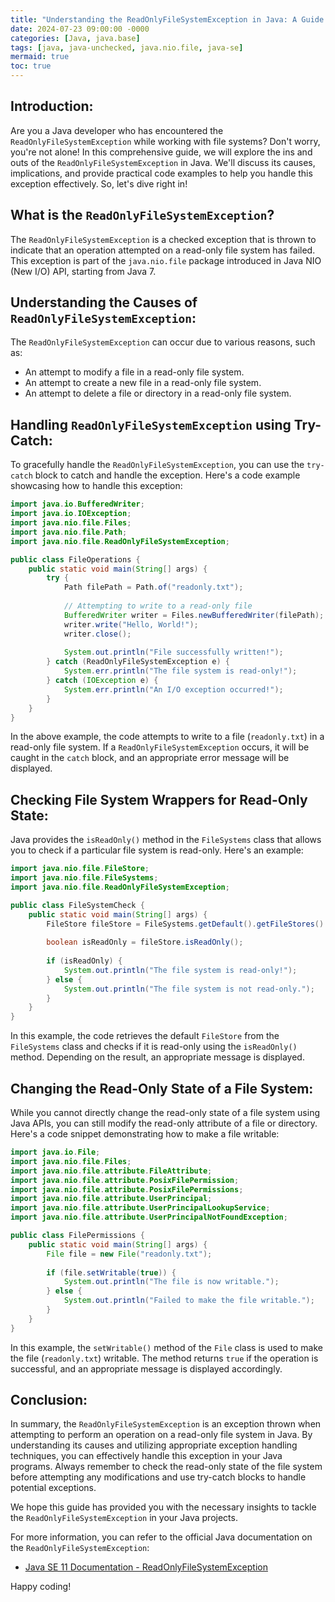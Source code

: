 ```yaml
---
title: "Understanding the ReadOnlyFileSystemException in Java: A Guide for Java Developers"
date: 2024-07-23 09:00:00 -0000
categories: [Java, java.base]
tags: [java, java-unchecked, java.nio.file, java-se]
mermaid: true
toc: true
---
```



## Introduction:
Are you a Java developer who has encountered the `ReadOnlyFileSystemException` while working with file systems? Don't worry, you're not alone! In this comprehensive guide, we will explore the ins and outs of the `ReadOnlyFileSystemException` in Java. We'll discuss its causes, implications, and provide practical code examples to help you handle this exception effectively. So, let's dive right in!

## What is the `ReadOnlyFileSystemException`?
The `ReadOnlyFileSystemException` is a checked exception that is thrown to indicate that an operation attempted on a read-only file system has failed. This exception is part of the `java.nio.file` package introduced in Java NIO (New I/O) API, starting from Java 7.

## Understanding the Causes of `ReadOnlyFileSystemException`:
The `ReadOnlyFileSystemException` can occur due to various reasons, such as:
- An attempt to modify a file in a read-only file system.
- An attempt to create a new file in a read-only file system.
- An attempt to delete a file or directory in a read-only file system.

## Handling `ReadOnlyFileSystemException` using Try-Catch:
To gracefully handle the `ReadOnlyFileSystemException`, you can use the `try-catch` block to catch and handle the exception. Here's a code example showcasing how to handle this exception:

```java
import java.io.BufferedWriter;
import java.io.IOException;
import java.nio.file.Files;
import java.nio.file.Path;
import java.nio.file.ReadOnlyFileSystemException;

public class FileOperations {
    public static void main(String[] args) {
        try {
            Path filePath = Path.of("readonly.txt");
            
            // Attempting to write to a read-only file
            BufferedWriter writer = Files.newBufferedWriter(filePath);
            writer.write("Hello, World!");
            writer.close();
            
            System.out.println("File successfully written!");
        } catch (ReadOnlyFileSystemException e) {
            System.err.println("The file system is read-only!");
        } catch (IOException e) {
            System.err.println("An I/O exception occurred!");
        }
    }
}
```

In the above example, the code attempts to write to a file (`readonly.txt`) in a read-only file system. If a `ReadOnlyFileSystemException` occurs, it will be caught in the `catch` block, and an appropriate error message will be displayed.

## Checking File System Wrappers for Read-Only State:
Java provides the `isReadOnly()` method in the `FileSystems` class that allows you to check if a particular file system is read-only. Here's an example:

```java
import java.nio.file.FileStore;
import java.nio.file.FileSystems;
import java.nio.file.ReadOnlyFileSystemException;

public class FileSystemCheck {
    public static void main(String[] args) {
        FileStore fileStore = FileSystems.getDefault().getFileStores().iterator().next();
        
        boolean isReadOnly = fileStore.isReadOnly();
        
        if (isReadOnly) {
            System.out.println("The file system is read-only!");
        } else {
            System.out.println("The file system is not read-only.");
        }
    }
}
```

In this example, the code retrieves the default `FileStore` from the `FileSystems` class and checks if it is read-only using the `isReadOnly()` method. Depending on the result, an appropriate message is displayed.

## Changing the Read-Only State of a File System:
While you cannot directly change the read-only state of a file system using Java APIs, you can still modify the read-only attribute of a file or directory. Here's a code snippet demonstrating how to make a file writable:

```java
import java.io.File;
import java.nio.file.Files;
import java.nio.file.attribute.FileAttribute;
import java.nio.file.attribute.PosixFilePermission;
import java.nio.file.attribute.PosixFilePermissions;
import java.nio.file.attribute.UserPrincipal;
import java.nio.file.attribute.UserPrincipalLookupService;
import java.nio.file.attribute.UserPrincipalNotFoundException;

public class FilePermissions {
    public static void main(String[] args) {
        File file = new File("readonly.txt");
        
        if (file.setWritable(true)) {
            System.out.println("The file is now writable.");
        } else {
            System.out.println("Failed to make the file writable.");
        }
    }
}
```

In this example, the `setWritable()` method of the `File` class is used to make the file (`readonly.txt`) writable. The method returns `true` if the operation is successful, and an appropriate message is displayed accordingly.

## Conclusion:
In summary, the `ReadOnlyFileSystemException` is an exception thrown when attempting to perform an operation on a read-only file system in Java. By understanding its causes and utilizing appropriate exception handling techniques, you can effectively handle this exception in your Java programs. Always remember to check the read-only state of the file system before attempting any modifications and use try-catch blocks to handle potential exceptions.

We hope this guide has provided you with the necessary insights to tackle the `ReadOnlyFileSystemException` in your Java projects.

For more information, you can refer to the official Java documentation on the `ReadOnlyFileSystemException`:
- [Java SE 11 Documentation - ReadOnlyFileSystemException](https://docs.oracle.com/en/java/javase/11/docs/api/java.base/java/nio/file/ReadOnlyFileSystemException.html)

Happy coding!
